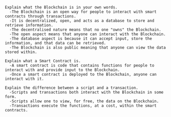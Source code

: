     Explain what the Blockchain is in your own words. 
      -The Blockchain is an open way for people to interact with smart contracts through transactions. 
      -It is decentralized, open, and acts as a database to store and retrieve information. 
      -The decentralised nature means that no one "owns" the Blockchain. 
      -The open aspect means that anyone can interact with the Blockchain. 
      -The database aspect is because it can accept input, store the information, and that data can be retrieved. 
      -The Blockchain is also public meaning that anyone can view the data stored within. 

    Explain what a Smart Contract is. 
      -A smart contract is code that contains functions for people to interact with and provide input to the Blockchain.
      -Once a smart contract is deployed to the Blockchain, anyone can interact with it.

    Explain the difference between a script and a transaction.
      -Scripts and transactions both interact with the Blockchain in some form.
      -Scripts allow one to view, for free, the data on the Blockchain.
      -Transactions execute the functions, at a cost, within the smart contracts.
